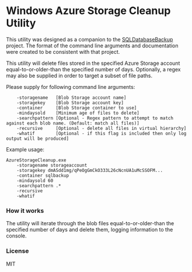 Windows Azure Storage Cleanup Utility
=======================================

This utility was designed as a companion to the [SQLDatabaseBackup][1] project. The format of the command line arguments and documentation were created to be consistent with that project.

This utility will delete files stored in the specified Azure Storage account equal-to-or-older-than the specified number of days. Optionally, a regex may also be supplied in order to target a subset of file paths.

Please supply for following command line arguments:

```
    -storagename   [Blob Storage account name]
    -storagekey    [Blob Storage account key]
    -container     [Blob Storage container to use]
    -mindaysold    [Minimum age of files to delete]
    -searchpattern [Optional - Regex pattern to attempt to match against each blob name. (Default: match all files)]
    -recursive     [Optional - delete all files in virtual hierarchy]
    -whatif        [Optional - if this flag is included then only log output will be produced]
```

Example usage:

```
AzureStorageCleanup.exe 
    -storagename storageaccount
    -storagekey dmASdd1mg/qPeOgGmCkO333L26cNcnUA1uMcSSOFM...
    -container sqlbackup
    -mindaysold 60
    -searchpattern .*
    -recursive
    -whatif
```

### How it works

The utility will iterate through the blob files equal-to-or-older-than the specified number of days and delete them, logging information to the console.

### License

MIT

[1]: https://github.com/richorama/SQLDatabaseBackup
